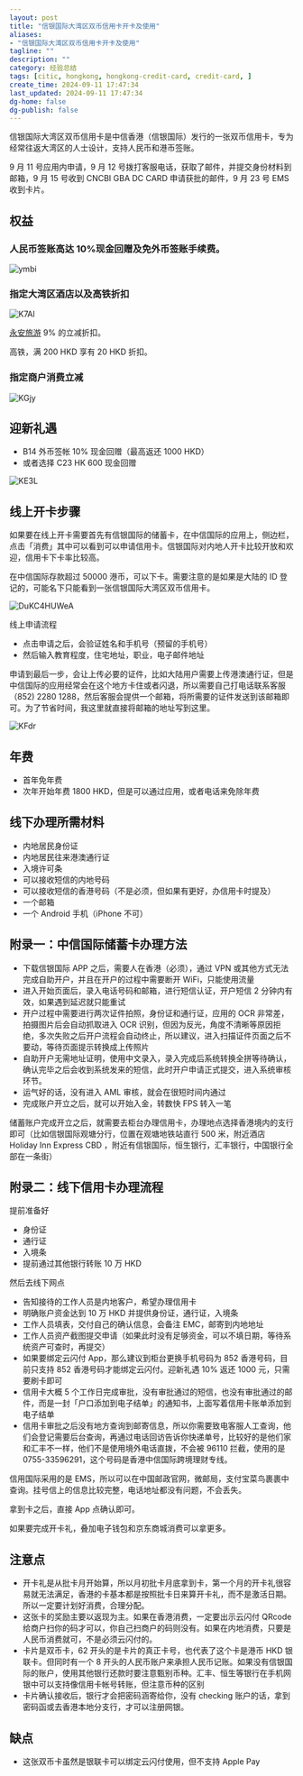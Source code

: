 ```yaml
---
layout: post
title: "信银国际大湾区双币信用卡开卡及使用"
aliases:
- "信银国际大湾区双币信用卡开卡及使用"
tagline: ""
description: ""
category: 经验总结
tags: [citic, hongkong, hongkong-credit-card, credit-card, ]
create_time: 2024-09-11 17:47:34
last_updated: 2024-09-11 17:47:34
dg-home: false
dg-publish: false
---
```


信银国际大湾区双币信用卡是中信香港（信银国际）发行的一张双币信用卡，专为经常往返大湾区的人士设计，支持人民币和港币签账。

9 月 11 号应用内申请，9 月 12 号拨打客服电话，获取了邮件，并提交身份材料到邮箱，9 月 15 号收到 CNCBI GBA DC CARD 申请获批的邮件，9 月 23 号 EMS 收到卡片。

## 权益

### 人民币签账高达 10%现金回赠及免外币签账手续费。

![ymbi](https://photo.einverne.info/images/2024/09/05/ymbi.png)

### 指定大湾区酒店以及高铁折扣

![K7Al](https://photo.einverne.info/images/2024/09/11/K7Al.png)

[永安旅游](https://www.wingontravel.com/promotion/activity/cncbi-gbapromotions) 9% 的立减折扣。

高铁，满 200 HKD 享有 20 HKD 折扣。

### 指定商户消费立减

![KGjy](https://photo.einverne.info/images/2024/09/11/KGjy.png)

## 迎新礼遇

- B14 外币签帐 10% 现金回赠（最高返还 1000 HKD）
- 或者选择 C23 HK 600 现金回赠

![KE3L](https://photo.einverne.info/images/2024/09/20/KE3L.png)

## 线上开卡步骤

如果要在线上开卡需要首先有信银国际的储蓄卡，在中信国际的应用上，侧边栏，点击「消费」其中可以看到可以申请信用卡。信银国际对内地人开卡比较开放和欢迎，信用卡下卡率比较高。

在中信国际存款超过 50000 港币，可以下卡。需要注意的是如果是大陆的 ID 登记的，可能名下只能看到一张信银国际大湾区双币信用卡。

![DuKC4HUWeA](https://pic.einverne.info/images/DuKC4HUWeA.png)

线上申请流程

- 点击申请之后，会验证姓名和手机号（预留的手机号）
- 然后输入教育程度，住宅地址，职业，电子邮件地址

申请到最后一步，会让上传必要的证件，比如大陆用户需要上传港澳通行证，但是中信国际的应用经常会在这个地方卡住或者闪退，所以需要自己打电话联系客服 （852) 2280 1288，然后客服会提供一个邮箱，将所需要的证件发送到该邮箱即可。为了节省时间，我这里就直接将邮箱的地址写到这里。

![KFdr](https://photo.einverne.info/images/2024/09/12/KFdr.png)

## 年费

- 首年免年费
- 次年开始年费 1800 HKD，但是可以通过应用，或者电话来免除年费

## 线下办理所需材料

- 内地居民身份证
- 内地居民往来港澳通行证
- 入境许可条
- 可以接收短信的内地号码
- 可以接收短信的香港号码（不是必须，但如果有更好，办信用卡时提及）
- 一个邮箱
- 一个 Android 手机（iPhone 不可）

## 附录一：中信国际储蓄卡办理方法

- 下载信银国际 APP 之后，需要人在香港（必须），通过 VPN 或其他方式无法完成自助开户，并且在开户的过程中需要断开 WiFi，只能使用流量
- 进入开始页面后，录入电话号码和邮箱，进行短信认证，开户短信 2 分钟内有效，如果遇到延迟就只能重试
- 开户过程中需要进行两次证件拍照，身份证和通行证，应用的 OCR 非常差，拍摄图片后会自动抓取进入 OCR 识别，但因为反光，角度不清晰等原因拒绝，多次失败之后开户流程会自动终止，所以建议，进入扫描证件页面之后不要动，等待页面提示转换成上传照片
- 自助开户无需地址证明，使用中文录入，录入完成后系统转换全拼等待确认，确认完毕之后会收到系统发来的短信，此时开户申请正式提交，进入系统审核环节。
- 运气好的话，没有进入 AML 审核，就会在很短时间内通过
- 完成账户开立之后，就可以开始入金，转数快 FPS 转入一笔

储蓄账户完成开立之后，就需要去柜台办理信用卡，办理地点选择香港境内的支行即可（比如信银国际观塘分行，位置在观塘地铁站直行 500 米，附近酒店 Holiday Inn Express CBD ，附近有信银国际，恒生银行，汇丰银行，中国银行全部在一条街）

## 附录二：线下信用卡办理流程

提前准备好

- 身份证
- 通行证
- 入境条
- 提前通过其他银行转账 10 万 HKD

然后去线下网点

- 告知接待的工作人员是内地客户，希望办理信用卡
- 明确账户资金达到 10 万 HKD 并提供身份证，通行证，入境条
- 工作人员填表，交付自己的确认信息，会备注 EMC，邮寄到内地地址
- 工作人员资产截图提交申请（如果此时没有足够资金，可以不填日期，等待系统资产可查时，再提交）
- 如果要绑定云闪付 App，那么建议到柜台更换手机号码为 852 香港号码，目前只支持 852 香港号码才能绑定云闪付。迎新礼遇 10% 返还 1000 元，只需要刷卡即可
- 信用卡大概 5 个工作日完成审批，没有审批通过的短信，也没有审批通过的邮件，而是一封「户口添加到电子结单」的通知书，上面写着信用卡账单添加到电子结单
- 信用卡审批之后没有地方查询到邮寄信息，所以你需要致电客服人工查询，他们会登记需要后台查询，再通过电话回访告诉你快递单号，比较好的是他们家和汇丰不一样，他们不是使用境外电话直拨，不会被 96110 拦截，使用的是 0755-33596291，这个号码是香港中信国际跨境理财专线。

信用国际采用的是 EMS，所以可以在中国邮政官网，微邮局，支付宝菜鸟裹裹中查询。挂号信上的信息比较完整，电话地址都没有问题，不会丢失。

拿到卡之后，直接 App 点确认即可。

如果要完成开卡礼，叠加电子钱包和京东商城消费可以拿更多。

## 注意点

- 开卡礼是从批卡月开始算，所以月初批卡月底拿到卡，第一个月的开卡礼很容易就无法满足，香港的卡基本都是按照批卡日来算开卡礼，而不是激活日期。所以一定要计划好消费，合理分配。
- 这张卡的奖励主要以返现为主。如果在香港消费，一定要出示云闪付 QRcode 给商户扫你的码才可以，你自己扫商户的码则没有。如果在内地消费，只要是人民币消费就可，不是必须云闪付的。
- 卡片是双币卡，62 开头的是卡片的真正卡号，也代表了这个卡是港币 HKD 银联卡。但同时有一个 8 开头的人民币账户来承担人民币记账。如果没有信银国际的账户，使用其他银行还款时要注意甄别币种。汇丰、恒生等银行在手机网银中可以支持像信用卡帐号转账，但注意币种的区别
- 卡片确认接收后，银行才会把密码涵寄给你，没有 checking 账户的话，拿到密码函或去香港本地分支行，才可以注册网银。

## 缺点

- 这张双币卡虽然是银联卡可以绑定云闪付使用，但不支持 Apple Pay
